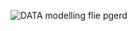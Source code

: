
![DATA modelling flie pgerd](https://github.com/user-attachments/assets/96366ae1-586a-4bc8-aa93-443721ad67b4)
